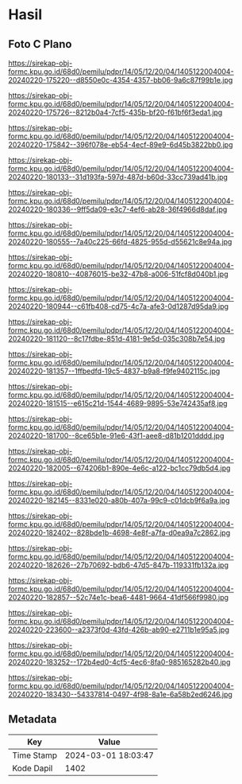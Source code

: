 # Hasil

## Foto C Plano

https://sirekap-obj-formc.kpu.go.id/68d0/pemilu/pdpr/14/05/12/20/04/1405122004004-20240220-175220--d8550e0c-4354-4357-bb06-9a6c87f99b1e.jpg

https://sirekap-obj-formc.kpu.go.id/68d0/pemilu/pdpr/14/05/12/20/04/1405122004004-20240220-175726--8212b0a4-7cf5-435b-bf20-f61bf6f3eda1.jpg

https://sirekap-obj-formc.kpu.go.id/68d0/pemilu/pdpr/14/05/12/20/04/1405122004004-20240220-175842--396f078e-eb54-4ecf-89e9-6d45b3822bb0.jpg

https://sirekap-obj-formc.kpu.go.id/68d0/pemilu/pdpr/14/05/12/20/04/1405122004004-20240220-180133--31d193fa-597d-487d-b60d-33cc739ad41b.jpg

https://sirekap-obj-formc.kpu.go.id/68d0/pemilu/pdpr/14/05/12/20/04/1405122004004-20240220-180336--9ff5da09-e3c7-4ef6-ab28-36f4966d8daf.jpg

https://sirekap-obj-formc.kpu.go.id/68d0/pemilu/pdpr/14/05/12/20/04/1405122004004-20240220-180555--7a40c225-66fd-4825-955d-d55621c8e94a.jpg

https://sirekap-obj-formc.kpu.go.id/68d0/pemilu/pdpr/14/05/12/20/04/1405122004004-20240220-180810--40876015-be32-47b8-a006-51fcf8d040b1.jpg

https://sirekap-obj-formc.kpu.go.id/68d0/pemilu/pdpr/14/05/12/20/04/1405122004004-20240220-180944--c61fb408-cd75-4c7a-afe3-0d1287d95da9.jpg

https://sirekap-obj-formc.kpu.go.id/68d0/pemilu/pdpr/14/05/12/20/04/1405122004004-20240220-181120--8c17fdbe-851d-4181-9e5d-035c308b7e54.jpg

https://sirekap-obj-formc.kpu.go.id/68d0/pemilu/pdpr/14/05/12/20/04/1405122004004-20240220-181357--1ffbedfd-19c5-4837-b9a8-f9fe9402115c.jpg

https://sirekap-obj-formc.kpu.go.id/68d0/pemilu/pdpr/14/05/12/20/04/1405122004004-20240220-181515--e615c21d-1544-4689-9895-53e742435af8.jpg

https://sirekap-obj-formc.kpu.go.id/68d0/pemilu/pdpr/14/05/12/20/04/1405122004004-20240220-181700--8ce65b1e-91e6-43f1-aee8-d81b1201dddd.jpg

https://sirekap-obj-formc.kpu.go.id/68d0/pemilu/pdpr/14/05/12/20/04/1405122004004-20240220-182005--674206b1-890e-4e6c-a122-bc1cc79db5d4.jpg

https://sirekap-obj-formc.kpu.go.id/68d0/pemilu/pdpr/14/05/12/20/04/1405122004004-20240220-182145--8331e020-a80b-407a-99c9-c01dcb9f6a9a.jpg

https://sirekap-obj-formc.kpu.go.id/68d0/pemilu/pdpr/14/05/12/20/04/1405122004004-20240220-182402--828bde1b-4698-4e8f-a7fa-d0ea9a7c2862.jpg

https://sirekap-obj-formc.kpu.go.id/68d0/pemilu/pdpr/14/05/12/20/04/1405122004004-20240220-182626--27b70692-bdb6-47d5-847b-119331fb132a.jpg

https://sirekap-obj-formc.kpu.go.id/68d0/pemilu/pdpr/14/05/12/20/04/1405122004004-20240220-182857--52c74e1c-bea6-4481-9664-41df566f9980.jpg

https://sirekap-obj-formc.kpu.go.id/68d0/pemilu/pdpr/14/05/12/20/04/1405122004004-20240220-223600--a2373f0d-43fd-426b-ab90-e2711b1e95a5.jpg

https://sirekap-obj-formc.kpu.go.id/68d0/pemilu/pdpr/14/05/12/20/04/1405122004004-20240220-183252--172b4ed0-4cf5-4ec6-8fa0-985165282b40.jpg

https://sirekap-obj-formc.kpu.go.id/68d0/pemilu/pdpr/14/05/12/20/04/1405122004004-20240220-183430--54337814-0497-4f98-8a1e-6a58b2ed6246.jpg


## Metadata

| Key        | Value               |
| ---------- | ------------------- |
| Time Stamp | 2024-03-01 18:03:47 |
| Kode Dapil | 1402                |



